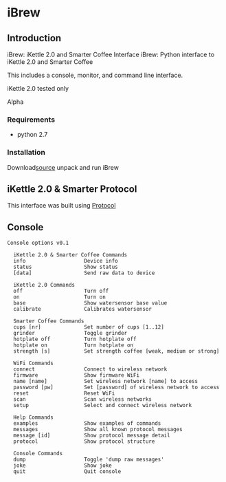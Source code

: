 # iBrew

## Introduction

iBrew: iKettle 2.0 and Smarter Coffee Interface
iBrew: Python interface to iKettle 2.0 and Smarter Coffee

This includes a console, monitor, and command line interface.

iKettle 2.0 tested only

Alpha


### Requirements 

* python 2.7

### Installation

Download[source](https://github.com/Tristan79/iBrew/master/) unpack and run iBrew


## iKettle 2.0 & Smarter Protocol

This interface was built using [Protocol](https://github.com/Tristan79/iBrew/blob/master/protocol.txt)

## Console

```
Console options v0.1

  iKettle 2.0 & Smarter Coffee Commands
  info                   Device info
  status                 Show status
  [data]                 Send raw data to device

  iKettle 2.0 Commands
  off                    Turn off
  on                     Turn on
  base                   Show watersensor base value
  calibrate              Calibrates watersensor

  Smarter Coffee Commands
  cups [nr]              Set number of cups [1..12]
  grinder                Toggle grinder
  hotplate off           Turn hotplate off
  hotplate on            Turn hotplate on
  strength [s]           Set strength coffee [weak, medium or strong]

  WiFi Commands
  connect                Connect to wireless network
  firmware               Show firmware WiFi
  name [name]            Set wireless network [name] to access
  password [pw]          Set [password] of wireless network to access
  reset                  Reset WiFi
  scan                   Scan wireless networks
  setup                  Select and connect wireless network

  Help Commands
  examples               Show examples of commands
  messages               Show all known protocol messages
  message [id]           Show protocol message detail
  protocol               Show protocol structure

  Console Commands
  dump                   Toggle 'dump raw messages'
  joke                   Show joke
  quit                   Quit console
```
